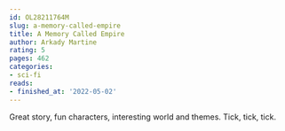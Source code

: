 ```yaml
---
id: OL28211764M
slug: a-memory-called-empire
title: A Memory Called Empire
author: Arkady Martine
rating: 5
pages: 462
categories:
- sci-fi
reads:
- finished_at: '2022-05-02'
---
```

Great story, fun characters, interesting world and themes. Tick, tick, tick.

